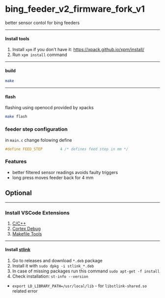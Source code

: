 # bing_feeder_v2_firmware_fork_v1

better sensor contol for bing feeders

---
#### Install tools

1. Install `xpm` if you don't have it: https://xpack.github.io/xpm/install/
2. Run `xpm install` command

---
#### build

```sh
make
```
---
#### flash

flashing using openocd provided by xpacks

```sh
make flash
```

### feeder step configuration

in `main.c` change folowing define

```c
#define FEED_STEP        4 /* defines feed step in mm */
```

### Features

- better filtered sensor readings avoids faulty triggers
- long press moves feeder back for 4 mm

## Optional

---
### Install VSCode Extensions

1. [C/C++](https://github.com/Microsoft/vscode-cpptools)
2. [Cortex Debug](https://github.com/Marus/cortex-debug)
3. [Makefile Tools](https://github.com/Microsoft/vscode-makefile-tools)

---
#### Install [stlink](https://github.com/stlink-org/stlink#installation)

1. Go to releases and download `*.deb` package
2. Install it with `sudo dpkg -i stlink_*.deb`
3. In case of missing packages run this command `sudo apt-get -f install`
4. Check installation: `st-info --version`

* `export LD_LIBRARY_PATH=/usr/local/lib` - for `libstlink-shared.so` related error


